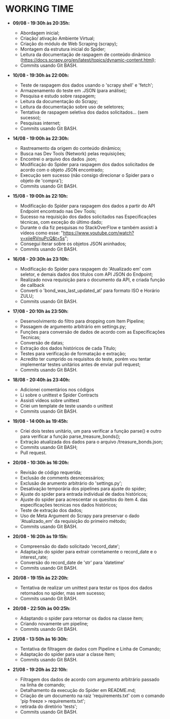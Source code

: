 # WORKING TIME

* **09/08 - 19:30h às 20:35h:** 
    * Abordagem inicial;
    * Criação/ ativação Ambiente Virtual;
    * Criação do módulo de Web Scraping (scrapy);
    * Montagem da estrutura inicial do Spider;
    * Leitura da documentação de raspagem de conteúdo dinâmico (https://docs.scrapy.org/en/latest/topics/dynamic-content.html);
    * Commits usando Git BASH.

* **10/08 - 19:30h às 22:00h:** 
    * Teste de raspagem dos dados usando o 'scrapy shell' e 'fetch';
    * Armazenamento do teste em .JSON (para análise);
    * Pesquisa e estudo sobre raspagem;
    * Leitura da documentação do Scrapy;
    * Leitura da documentação sobre uso de seletores;
    * Tentativa de raspagem seletiva dos dados solicitados... (sem sucesso);
    * Pesquisas internet;
    * Commits usando Git BASH.

* **14/08 - 19:00h às 22:30h:** 
    * Rastreamento da origem do conteúdo dinâmico;
    * Busca nas Dev Tools (Network) pelas requisições;
    * Encontrei o arquivo dos dados .json;
    * Modificação do Spider para raspagem dos dados solicitados de acordo com o objeto JSON encontrado;
    * Execução sem sucesso (não consigo direcionar o Spider para o objeto de 'compra');
    * Commits usando Git BASH.

* **15/08 - 19:00h às 22:10h:** 
    * Modificação do Spider para raspagem dos dados a partir do API Endpoint encontrado nas Dev Tools;
    * Sucesso na requisição dos dados solicitados nas Especificações técnicas, com exceção do último dado;
    * Durante o dia fiz pesquisas no StackOverFlow e também assisti à vídeos como esse: "https://www.youtube.com/watch?v=xjieRVnuPcQ&t=5s";
    * Consegui iterar sobre os objetos JSON aninhados;
    * Commits usando Git BASH.

* **16/08 - 20:30h às 23:10h:** 
    * Modificação do Spider para raspagem do 'Atualizado em' com seletor, e demais dados dos títulos com API JSON do Endpoint;
    * Realizado nova requisição para o documento da API, e criada função de callback
    * Converti o 'bond_was_last_updated_at' para formato ISO e Horário ZULU;
    * Commits usando Git BASH.

* **17/08 - 20:10h às 23:50h:** 
    * Desenvolvimento do filtro para dropping com Item Pipeline;
    * Passagem de argumento arbitrário em settings.py;
    * Funções para conversão de dados de acordo com as Especificações Tecnicas;
    * Conversão de datas;
    * Extração dos dados históricos de cada Título;
    * Testes para verificação de formatação e extração;
    * Acredito ter cumprido os requisitos do teste, porém vou tentar implementar testes unitários antes de enviar pull request;
    * Commits usando Git BASH.

* **18/08 - 20:40h às 23:40h:** 
    * Adicionei comentários nos códigos
    * Li sobre o unittest e Spider Contracts
    * Assisti vídeos sobre unittest
    * Criei um template de teste usando o unittest
    * Commits usando Git BASH.

* **19/08 - 14:00h às 19:45h:** 
    * Criei dois testes unitário, um para verificar a função parse() e outro para verificar a função parse_treasure_bonds();
    * Extração atualizada dos dados para o arquivo /treasure_bonds.json;
    * Commits usando Git BASH;
    * Pull request.

* **20/08 - 10:30h às 16:20h:** 
    * Revisão de código requerida;
    * Exclusão de comments desnecessários;
    * Exclusão de arumento arbitrário do 'settings.py';
    * Desativação temporária dos pipelines para ajuste do spider;
    * Ajuste do spider para entrada individual de dados históricos;
    * Ajuste do spider para acrescentar os quesitos do item 4. das especificações tecnicas nos dados históricos;
    * Teste de extração dos dados;
    * Uso de Meta Argument do Scrapy para preservar o dado 'Atualizado_em' da requisição do primeiro método;
    * Commits usando Git BASH.

* **20/08 - 16:20h às 19:15h:** 
    * Compreensão do dado solicitado 'record_date';
    * Adaptação do spider para extrair corretamente o record_date e o interest_rate;
    * Conversão do record_date de 'str' para 'datetime'     
    * Commits usando Git BASH.

* **20/08 - 19:15h às 22:20h:** 
    * Tentativa de realizar um unittest para testar os tipos dos dados retornados no spider, mas sem sucesso;     
    * Commits usando Git BASH.

* **20/08 - 22:50h às 00:25h:** 
    * Adaptando o spider para retornar os dados na classe item;
    * Criando novamente um pipeline;     
    * Commits usando Git BASH.

* **21/08 - 13:50h às 16:30h:** 
    * Tentativa de filtragem de dados com Pipeline e Linha de Comando;
    * Adaptação do spider para usar a classe Item;     
    * Commits usando Git BASH.

* **21/08 - 19:20h às 22:10h:** 
    * Filtragem dos dados de acordo com argumento arbitrário passado na linha de comando;
    * Detalhamento da execução do Spider em README.md;  
    * Criação de um documento na raiz 'requirements.txt' com o comando 'pip freeze > requirements.txt';
    * retirada do diretório 'tests';
    * Commits usando Git BASH.